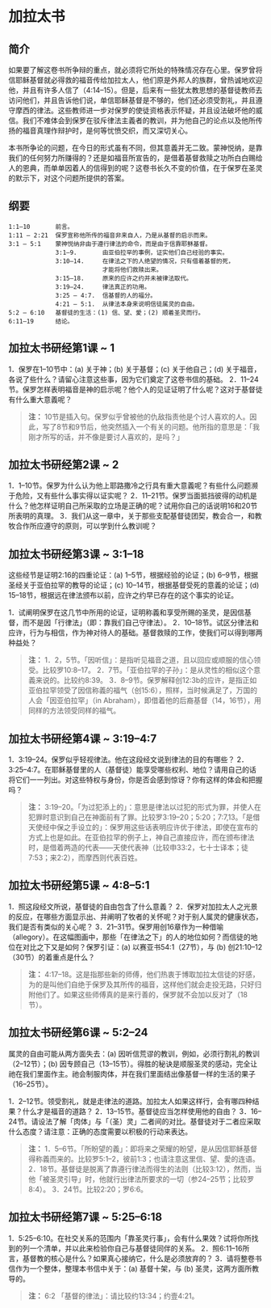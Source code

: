 # 加拉太书

## 简介

如果要了解这卷书所争辩的重点，就必须将它所处的特殊情况存在心里。保罗曾将信耶稣基督就必得救的福音传给加拉太人，他们原是外邦人的族群，曾热诚地欢迎他，并且有许多人信了（4:14–15）。但是，后来有一些犹太教思想的基督徒教师去访问他们，并且告诉他们说，单信耶稣基督是不够的，他们还必须受割礼，并且遵守摩西的律法。这些教师进一步对保罗的使徒资格表示怀疑，并且设法破坏他的威信。我们不难体会到保罗在驳斥律法主義者的教训，并为他自己的论点以及他所传扬的福音真理作辩护时，是何等忧愤交织，而又深切关心。

本书所争论的问题，在今日的形式虽有不同，但其意義并无二致。蒙神悦纳，是靠我们的任何努力所赚得的？还是如福音所宣告的，是借着基督救赎之功所白白赐给人的恩典，而单单因着人的信得到的呢？这卷书长久不变的价值，在于保罗在圣灵的默示下，对这个问题所提供的答案。

## 纲要

	1:1–10       前言。
	1:11 – 2:21  保罗宣称他所传的福音非来自人，乃是从基督的启示而来。
	3:1 – 5:1    蒙神悦纳非由于遵行律法的命令，而是由于信靠耶稣基督。
	             3:1–9.       由亚伯拉罕的事例，证实他们自己经验的事实。
	             3:10–14.     在律法之下的人绝望的情况，只有借着基督的死，
	                          才能将他们救赎出来。
	             3:15–18.     原来的应许之约并未被律法取代。
	             3:19–24.     律法真正的功用。
	             3:25 – 4:7.  信基督的人的福分。
	             4:21 – 5:1.  从律法本身来说明信徒属灵的自由。
	5:2 – 6:10   基督徒的生活：(1) 信、望、愛；(2) 顺着圣灵而行。
	6:11–19      结论。

## 加拉太书研经第1课 ~ 1

1．保罗在1–10节中：(a) 关于神；(b) 关于基督；(c) 关于他自己；(d) 关于福音，各说了些什么？请留心注意这些事，因为它们奠定了这卷书信的基础。
2．11–24节。保罗怎样表明福音是神的启示呢？他个人的见证证明了什么呢？这对于基督徒有什么重大意義呢？

> **注：** 10节是插入句。保罗似乎曾被他的仇敌指责他是个讨人喜欢的人。因此，写了8节和9节后，他突然插入一个有关的问题。他所指的意思是：「我刚才所写的话，并不像是要讨人喜欢的，是吗？」

## 加拉太书研经第2课 ~ 2

1．1–10节。保罗为什么认为他上耶路撒冷之行具有重大意義呢？有些什么问题濒于危险，又有些什么事实得以证实呢？
2．11–21节。保罗当面抵挡彼得的动机是什么？他怎样证明自己所采取的立场是正确的呢？试用你自己的话说明16和20节所表明的真理。
3．我们从这一章中，关于那些支配基督徒团契，教会合一，和教牧合作所应遵守的原则，可以学到什么教训呢？

## 加拉太书研经第3课 ~ 3:1–18

这些经节是证明2:16的四重论证：(a) 1–5节，根据经验的论证；(b) 6–9节，根据圣经关于亚伯拉罕的教导的论证；(c) 10–14节，根据基督受死的意義的论证；(d) 15–18节，根据远在律法颁布以前，应许之约早已存在的这个事实的论证。

1．试阐明保罗在这几节中所用的论证，证明称義和享受所赐的圣灵，是因信基督，而不是因「行律法」（即：靠我们自己守律法）。
2．10–18节。试区分律法和应许，行为与相信，作为神对待人的基础。基督救赎的工作，使我们可以得到哪两种益处？

> **注：**
> 1．2，5节。「因听信」：是指听见福音之道，且以回应或顺服的信心领受。比较罗10:8–17。
> 2．7节。「亚伯拉罕的子孙」：是从灵性的相似这个意義来说的。比较约8:39。
> 3．8–9节。保罗解释创12:3b的应许，是指正如亚伯拉罕领受了因信称義的福气（创15:6），照样，当时候满足了，万国的人会「因亚伯拉罕」（in Abraham），即借着他的后裔基督（14，16节），用同样的方法领受同样的福气。

## 加拉太书研经第4课 ~ 3:19–4:7

1．3:19–24。保罗似乎轻视律法。他在这段经文说到律法的目的有哪些？
2．3:25–4:7。在耶稣基督里的人（基督徒）能享受哪些权利、地位？请用自己的话将它们一一列出。对这些特权与身份，你是否会感到惊讶？你有这样的体会和把握吗？

> **注：** 3:19–20。「为过犯添上的」：意思是律法以过犯的形式为罪，并使人在犯罪时意识到自己在神面前有了罪。比较罗3:19–20；5:20；7:7,13。「是借天使经中保之手设立的」：保罗用这些话表明应许优于律法，即使在宣布的方式上也是如此。在亚伯拉罕的例子上，神自己直接应许，而在颁布律法时，是借着两造的代表——天使代表神（比较申33:2，七十士译本；徒7:53；来2:2），而摩西则代表百姓。

## 加拉太书研经第5课 ~ 4:8–5:1

1．照这段经文所说，基督徒的自由包含了什么意義？
2．保罗对加拉太人之光景的反应，在哪些方面显示出、并阐明了牧者的关怀呢？对于别人属灵的健康状态，我们是否有类似的关心呢？
3．21–31节。保罗用创16章作为一种借喻（allegory）。在这幅图画中，那些「在律法之下」的人的地位如何？而信徒的地位在对比之下又是如何？保罗引证：(a) 以赛亚书54:1（27节），与 (b) 创21:10–12（30节）的着重点是什么？

> **注：** 4:17–18。这是指那些新的师傅，他们热衷于博取加拉太信徒的好感，为的是叫他们自绝于保罗及其所传的福音，这样他们就会走投无路，只好归附他们了。如果这些师傅真的是来行善的，保罗就不会加以反对了（18节）。

## 加拉太书研经第6课 ~ 5:2–24

属灵的自由可能从两方面失去：(a) 因听信荒谬的教训，例如，必须行割礼的教训（2–12节）；(b) 因专顾自己（13–15节）。得胜的秘诀是顺服圣灵的感动，完全让祂在我们里面作主。祂会制服肉体，并在我们里面结出像基督一样的生活的果子（16–25节）。

1．2–12节。领受割礼，就是走律法的道路。加拉太人如果这样行，会有哪四种结果？什么才是福音的道路？
2．13–15节。基督徒应当怎样使用他的自由？
3．16–24节。请设法了解「肉体」与「（圣）灵」二者间的对比。基督徒对于二者应采取什么态度？请注意：正确的态度需要以积极的行动来表达。

> **注：**
> 1．5–6节。「所盼望的義」：即将来之荣耀的盼望，是从因信耶稣基督得称義而来的。比较罗5:1–2，彼前1:3；也请注意这里信、望、愛的连语。
> 2．18节。基督徒是脱离了靠遵行律法而得生的法则（比较3:12），然而，当他「被圣灵引导」时，他就行出律法所要求的一切（参24–25节；比较罗8:4）。
> 3．24节。比较2:20；罗6:6。

## 加拉太书研经第7课 ~ 5:25–6:18

1．5:25–6:10。在社交关系的范围内「靠圣灵行事」，会有什么果效？试将你所找到的列一个清单，并以此来检验你自己与基督徒同伴的关系。
2．照6:11–16所言，基督教的核心是什么？如果真心接纳它，什么是必须放弃的？
3．请将整卷书信作为一个整体，整理本书信中关于：(a) 基督十架，与 (b) 圣灵，这两方面所教导的。

> **注：** 6:2 「基督的律法」：请比较约13:34；约壹4:21。